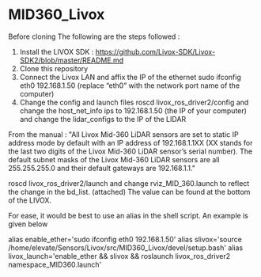 # MID360_Livox
Before cloning 
The following are the steps followed :

1) Install the LIVOX SDK : https://github.com/Livox-SDK/Livox-SDK2/blob/master/README.md
2) Clone this repository
3) Connect the Livox LAN and affix the IP of the ethernet
sudo ifconfig eth0 192.168.1.50 (replace “eth0” with the network port name of the computer)
4) Change the config and launch files
roscd livox_ros_driver2/config and change the host_net_info ips to 192.168.1.50 (the IP of your computer) and change the lidar_configs to the IP of the LIDAR

From the manual : "All Livox Mid-360 LiDAR sensors are set to static IP address mode by default with an IP address of 192.168.1.1XX (XX stands for the last two digits of the Livox Mid-360 LiDAR sensor’s serial number). The default subnet masks of the Livox Mid-360 LiDAR sensors are all 255.255.255.0 and their
default gateways are 192.168.1.1."

roscd livox_ros_driver2/launch and change rviz_MID_360.launch to reflect the change in the bd_list. (attached) The value can be found at the bottom of the LIVOX.

For ease, it would be best to use an alias in the shell script. An example is given below

alias enable_ether='sudo ifconfig eth0 192.168.1.50'
alias slivox='source /home/elevate/Sensors/Livox/src/MID360_Livox/devel/setup.bash'
alias livox_launch='enable_ether && slivox && roslaunch livox_ros_driver2 namespace_MID360.launch'

